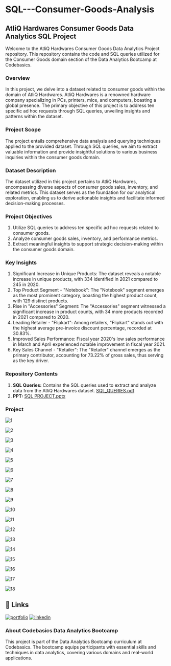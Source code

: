 # SQL---Consumer-Goods-Analysis


## AtliQ Hardwares Consumer Goods Data Analytics SQL Project

Welcome to the AtliQ Hardwares Consumer Goods Data Analytics Project repository. This repository contains the code and SQL queries utilized for the Consumer Goods domain section of the Data Analytics Bootcamp at Codebasics.


### Overview

In this project, we delve into a dataset related to consumer goods within the domain of AtliQ Hardwares. AtliQ Hardwares is a renowned hardware company specializing in PCs, printers, mice, and computers, boasting a global presence. The primary objective of this project is to address ten specific ad hoc requests through SQL queries, unveiling insights and patterns within the dataset.

### Project Scope

The project entails comprehensive data analysis and querying techniques applied to the provided dataset. Through SQL queries, we aim to extract valuable information and provide insightful solutions to various business inquiries within the consumer goods domain.

### Dataset Description

The dataset utilized in this project pertains to AtliQ Hardwares, encompassing diverse aspects of consumer goods sales, inventory, and related metrics. This dataset serves as the foundation for our analytical exploration, enabling us to derive actionable insights and facilitate informed decision-making processes.

### Project Objectives

1. Utilize SQL queries to address ten specific ad hoc requests related to consumer goods.
2. Analyze consumer goods sales, inventory, and performance metrics.
3. Extract meaningful insights to support strategic decision-making within the consumer goods domain.

### Key Insights

1. Significant Increase in Unique Products: The dataset reveals a notable increase in unique products, with 334 identified in 2021 compared to 245 in 2020.
2. Top Product Segment - "Notebook": The "Notebook" segment emerges as the most prominent category, boasting the highest product count, with 129 distinct products.
3. Rise in "Accessories" Segment: The "Accessories" segment witnessed a significant increase in product counts, with 34 more products recorded in 2021 compared to 2020.
4. Leading Retailer - "Flipkart": Among retailers, "Flipkart" stands out with the highest average pre-invoice discount percentage, recorded at 30.83%.
5. Improved Sales Performance: Fiscal year 2020's low sales performance in March and April experienced notable improvement in fiscal year 2021.
6. Key Sales Channel - "Retailer": The "Retailer" channel emerges as the primary contributor, accounting for 73.22% of gross sales, thus serving as the key driver.



### Repository Contents

1. **SQL Queries:** Contains the SQL queries used to extract and analyze data from the AtliQ Hardwares dataset. [SQL_QUERIES.pdf](https://github.com/YatinLokhande/SQL---Consumer-Goods-Analysis/files/15162270/SQL_QUERIES.pdf)
2. **PPT:**  [SQL PROJECT.pptx](https://github.com/YatinLokhande/SQL---Consumer-Goods-Analysis/files/15162296/SQL.PROJECT.pptx)

### Project

![1](https://github.com/YatinLokhande/SQL---Consumer-Goods-Analysis/assets/159231905/ebeee494-a10f-48fc-97a5-44526346a81f)

![2](https://github.com/YatinLokhande/SQL---Consumer-Goods-Analysis/assets/159231905/57b84c1e-8a8b-42aa-abea-7e728bb23c88)

![3](https://github.com/YatinLokhande/SQL---Consumer-Goods-Analysis/assets/159231905/3d1884de-1740-456d-899f-8e6328d365cb)

![4](https://github.com/YatinLokhande/SQL---Consumer-Goods-Analysis/assets/159231905/298b1345-e65b-4532-a1d7-dbbd7a3c4fa0)

![5](https://github.com/YatinLokhande/SQL---Consumer-Goods-Analysis/assets/159231905/1824a820-864d-4585-bef5-3e9a4b6648a8)

![6](https://github.com/YatinLokhande/SQL---Consumer-Goods-Analysis/assets/159231905/38258576-936a-40d4-85d9-17be3307d5df)

![7](https://github.com/YatinLokhande/SQL---Consumer-Goods-Analysis/assets/159231905/2629da93-4b0b-40cc-8089-e2414447a8cf)

![8](https://github.com/YatinLokhande/SQL---Consumer-Goods-Analysis/assets/159231905/0ecdb579-87fa-4c14-aa46-77fbb1de6903)

![9](https://github.com/YatinLokhande/SQL---Consumer-Goods-Analysis/assets/159231905/bd1706f5-9f08-44a5-87f0-bebce52f8097)

![10](https://github.com/YatinLokhande/SQL---Consumer-Goods-Analysis/assets/159231905/600d55db-f060-45a9-8205-0c7862d7537d)

![11](https://github.com/YatinLokhande/SQL---Consumer-Goods-Analysis/assets/159231905/2f876df5-1a2e-4c8f-b560-1b360bf21d7d)

![12](https://github.com/YatinLokhande/SQL---Consumer-Goods-Analysis/assets/159231905/8388b74d-5913-44b4-b354-ef0a05289b65)

![13](https://github.com/YatinLokhande/SQL---Consumer-Goods-Analysis/assets/159231905/6ca8d280-1ce5-40ff-9459-08bbd4638c66)

![14](https://github.com/YatinLokhande/SQL---Consumer-Goods-Analysis/assets/159231905/31efb243-254b-4524-b0d9-4cc0aaad5286)

![15](https://github.com/YatinLokhande/SQL---Consumer-Goods-Analysis/assets/159231905/8e63aaff-fd27-40d5-83c6-46ab4b44e42e)

![16](https://github.com/YatinLokhande/SQL---Consumer-Goods-Analysis/assets/159231905/5f1bb8e1-a988-4357-808e-c3d26582722c)

![17](https://github.com/YatinLokhande/SQL---Consumer-Goods-Analysis/assets/159231905/cfd745ed-daac-4653-916e-d473212c7bb0)

![18](https://github.com/YatinLokhande/SQL---Consumer-Goods-Analysis/assets/159231905/82a5ac49-9697-4163-8112-f8c24c41e738)



## 🔗 Links
[![portfolio](https://img.shields.io/badge/my_portfolio-000?style=for-the-badge&logo=ko-fi&logoColor=white)](https://codebasics.io/portfolio/Yatin-Govinda-Lokhande)
[![linkedin](https://img.shields.io/badge/linkedin-0A66C2?style=for-the-badge&logo=linkedin&logoColor=white)](https://www.linkedin.com/in/yatinlokhande/)


### About Codebasics Data Analytics Bootcamp

This project is part of the Data Analytics Bootcamp curriculum at Codebasics. The bootcamp equips participants with essential skills and techniques in data analytics, covering various domains and real-world applications.

